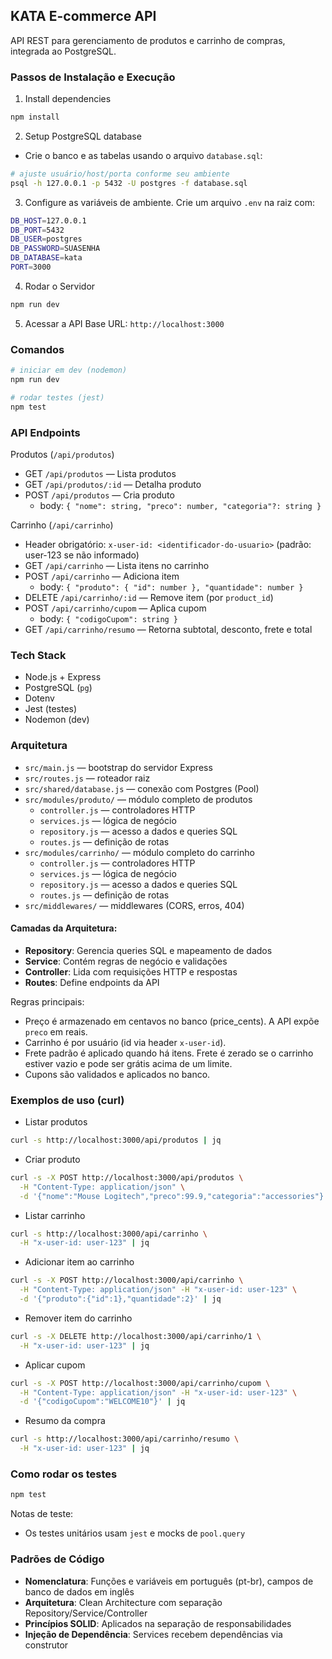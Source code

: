## KATA E-commerce API

API REST para gerenciamento de produtos e carrinho de compras, integrada ao PostgreSQL.

### Passos de Instalação e Execução

1. Install dependencies

```bash
npm install
```

2. Setup PostgreSQL database

- Crie o banco e as tabelas usando o arquivo `database.sql`:

```bash
# ajuste usuário/host/porta conforme seu ambiente
psql -h 127.0.0.1 -p 5432 -U postgres -f database.sql
```

3. Configure as variáveis de ambiente.
   Crie um arquivo `.env` na raiz com:

```bash
DB_HOST=127.0.0.1
DB_PORT=5432
DB_USER=postgres
DB_PASSWORD=SUASENHA
DB_DATABASE=kata
PORT=3000
```

4. Rodar o Servidor

```bash
npm run dev
```

5. Acessar a API
   Base URL: `http://localhost:3000`

### Comandos

```bash
# iniciar em dev (nodemon)
npm run dev

# rodar testes (jest)
npm test
```

### API Endpoints

Produtos (`/api/produtos`)

- GET `/api/produtos` — Lista produtos
- GET `/api/produtos/:id` — Detalha produto
- POST `/api/produtos` — Cria produto
  - body: `{ "nome": string, "preco": number, "categoria"?: string }`

Carrinho (`/api/carrinho`)

- Header obrigatório: `x-user-id: <identificador-do-usuario>` (padrão: user-123 se não informado)
- GET `/api/carrinho` — Lista itens no carrinho
- POST `/api/carrinho` — Adiciona item
  - body: `{ "produto": { "id": number }, "quantidade": number }`
- DELETE `/api/carrinho/:id` — Remove item (por `product_id`)
- POST `/api/carrinho/cupom` — Aplica cupom
  - body: `{ "codigoCupom": string }`
- GET `/api/carrinho/resumo` — Retorna subtotal, desconto, frete e total

### Tech Stack

- Node.js + Express
- PostgreSQL (`pg`)
- Dotenv
- Jest (testes)
- Nodemon (dev)

### Arquitetura

- `src/main.js` — bootstrap do servidor Express
- `src/routes.js` — roteador raiz
- `src/shared/database.js` — conexão com Postgres (Pool)
- `src/modules/produto/` — módulo completo de produtos
  - `controller.js` — controladores HTTP
  - `services.js` — lógica de negócio
  - `repository.js` — acesso a dados e queries SQL
  - `routes.js` — definição de rotas
- `src/modules/carrinho/` — módulo completo do carrinho
  - `controller.js` — controladores HTTP
  - `services.js` — lógica de negócio
  - `repository.js` — acesso a dados e queries SQL
  - `routes.js` — definição de rotas
- `src/middlewares/` — middlewares (CORS, erros, 404)

#### Camadas da Arquitetura:

- **Repository**: Gerencia queries SQL e mapeamento de dados
- **Service**: Contém regras de negócio e validações
- **Controller**: Lida com requisições HTTP e respostas
- **Routes**: Define endpoints da API

Regras principais:

- Preço é armazenado em centavos no banco (price_cents). A API expõe `preco` em reais.
- Carrinho é por usuário (id via header `x-user-id`).
- Frete padrão é aplicado quando há itens. Frete é zerado se o carrinho estiver vazio e pode ser grátis acima de um limite.
- Cupons são validados e aplicados no banco.

### Exemplos de uso (curl)

- Listar produtos

```bash
curl -s http://localhost:3000/api/produtos | jq
```

- Criar produto

```bash
curl -s -X POST http://localhost:3000/api/produtos \
  -H "Content-Type: application/json" \
  -d '{"nome":"Mouse Logitech","preco":99.9,"categoria":"accessories"}' | jq
```

- Listar carrinho

```bash
curl -s http://localhost:3000/api/carrinho \
  -H "x-user-id: user-123" | jq
```

- Adicionar item ao carrinho

```bash
curl -s -X POST http://localhost:3000/api/carrinho \
  -H "Content-Type: application/json" -H "x-user-id: user-123" \
  -d '{"produto":{"id":1},"quantidade":2}' | jq
```

- Remover item do carrinho

```bash
curl -s -X DELETE http://localhost:3000/api/carrinho/1 \
  -H "x-user-id: user-123" | jq
```

- Aplicar cupom

```bash
curl -s -X POST http://localhost:3000/api/carrinho/cupom \
  -H "Content-Type: application/json" -H "x-user-id: user-123" \
  -d '{"codigoCupom":"WELCOME10"}' | jq
```

- Resumo da compra

```bash
curl -s http://localhost:3000/api/carrinho/resumo \
  -H "x-user-id: user-123" | jq
```

### Como rodar os testes

```bash
npm test
```

Notas de teste:

- Os testes unitários usam `jest` e mocks de `pool.query`

### Padrões de Código

- **Nomenclatura**: Funções e variáveis em português (pt-br), campos de banco de dados em inglês
- **Arquitetura**: Clean Architecture com separação Repository/Service/Controller
- **Princípios SOLID**: Aplicados na separação de responsabilidades
- **Injeção de Dependência**: Services recebem dependências via construtor
